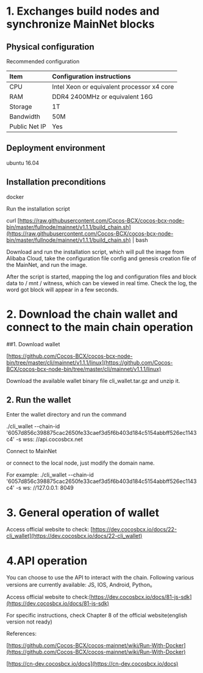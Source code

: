 # 1. Exchanges build nodes and synchronize MainNet blocks
## Physical configuration
Recommended configuration

| Item   | Configuration instructions   | 
|:----|:----|
| CPU   | Intel Xeon or equivalent processor x4 core   | 
| RAM   | DDR4 2400MHz or equivalent 16G   | 
| Storage   | 1T   | 
| Bandwidth   | 50M   | 
| Public Net IP   | Yes   | 

## Deployment environment
ubuntu 16.04

## Installation preconditions
docker

Run the installation script

curl [https://raw.githubusercontent.com/Cocos-BCX/cocos-bcx-node-bin/master/fullnode/mainnet/v1.1.1/build_chain.sh](https://raw.githubusercontent.com/Cocos-BCX/cocos-bcx-node-bin/master/fullnode/mainnet/v1.1.1/build_chain.sh) | bash

Download and run the installation script, which will pull the image from Alibaba Cloud, take the configuration file config and genesis creation file of the MainNet, and run the image.

After the script is started, mapping the log and configuration files and block data to / mnt / witness, which can be viewed in real time. Check the log, the word got block will appear in a few seconds.

# 2. Download the chain wallet and connect to the main chain operation
##1. Download wallet

 [https://github.com/Cocos-BCX/cocos-bcx-node-bin/tree/master/cli/mainnet/v1.1.1/linux](https://github.com/Cocos-BCX/cocos-bcx-node-bin/tree/master/cli/mainnet/v1.1.1/linux)

Download the available wallet binary file cli_wallet.tar.gz and unzip it.

## 2. Run the wallet
Enter the wallet directory and run the command

 ./cli_wallet --chain-id '6057d856c398875cac2650fe33caef3d5f6b403d184c5154abbff526ec1143c4' -s wss: //api.cocosbcx.net

 Connect to MainNet

 or connect to the local node, just modify the domain name.

For example: ./cli_wallet --chain-id '6057d856c398875cac2650fe33caef3d5f6b403d184c5154abbff526ec1143c4' -s ws: //127.0.0.1: 8049

# 3. General operation of wallet
Access official website to check: [https://dev.cocosbcx.io/docs/22-cli_wallet](https://dev.cocosbcx.io/docs/22-cli_wallet)

# 4.API operation
You can choose to use the API to interact with the chain. Following various versions are currently available: JS, IOS, Android, Python。

Access official website to check:[https://dev.cocosbcx.io/docs/81-js-sdk](https://dev.cocosbcx.io/docs/81-js-sdk)

For specific instructions, check Chapter 8 of the official website(english version not ready)

References:

 [https://github.com/Cocos-BCX/cocos-mainnet/wiki/Run-With-Docker](https://github.com/Cocos-BCX/cocos-mainnet/wiki/Run-With-Docker)

 [https://cn-dev.cocosbcx.io/docs](https://cn-dev.cocosbcx.io/docs)

